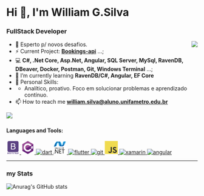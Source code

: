 ###
<h1 align="left">Hi 👋, I'm William G.Silva</h1>
<h3 align="left">FullStack Developer</h3>
<!--👨🏻‍💻 FullStack Developer 👨🏻‍💻-->  

<img align="right" height="80" src="https://github.com/wayou/t-rex-runner/blob/gh-pages/assets/screenshot.gif"/>

- 🚀 Esperto p/ novos desafios.   
- ⚡ Current Project: <a href="https://github.com/William-io/bookings-api" target="_blank"><b>Bookings-api</b></a> ...; <!--Trabalho atual-->
- 💻 **C#, .Net Core, Asp.Net, Angular, SQL Server, MySql, RavenDB, DBeaver, Docker, Postman, Git, Windows Terminal** ...;  <!--tecnologia atual-->
- 📘 I’m currently learning **RavenDB/C#, Angular, EF Core <!--UIKit, React, TypeScript, Context/Forms,-->**    
- 💬 Personal Skills: 
- - Analítico, proativo. Foco em solucionar problemas e aprendizado contínuo. 
- 📫 How to reach me **william.silva@aluno.unifametro.edu.br**  

<a href="https://www.linkedin.com/in/william-io/" target="_blank"> <img src="https://img.shields.io/badge/linkedin-%230077B5.svg?&style=for-the-badge&logo=linkedin&logoColor=white" /></a>



<h4 align="left">Languages and Tools:</h4>
<p align="left"> <a href="https://getbootstrap.com" target="_blank"> <img src="https://raw.githubusercontent.com/devicons/devicon/master/icons/bootstrap/bootstrap-plain-wordmark.svg" alt="bootstrap" width="35" height="35"/> </a> <a href="https://www.w3schools.com/cs/" target="_blank"> <img src="https://raw.githubusercontent.com/devicons/devicon/master/icons/csharp/csharp-original.svg" alt="csharp" width="35" height="35"/> </a> <a href="https://dart.dev" target="_blank"> <img src="https://www.vectorlogo.zone/logos/dartlang/dartlang-icon.svg" alt="dart" width="35" height="35"/> </a> <a href="https://dotnet.microsoft.com/" target="_blank"> <img src="https://raw.githubusercontent.com/devicons/devicon/master/icons/dot-net/dot-net-original-wordmark.svg" alt="dotnet" width="35" height="35"/> </a> <a href="https://flutter.dev" target="_blank"> <img src="https://www.vectorlogo.zone/logos/flutterio/flutterio-icon.svg" alt="flutter" width="35" height="35"/> </a> <a href="https://git-scm.com/" target="_blank"> <img src="https://www.vectorlogo.zone/logos/git-scm/git-scm-icon.svg" alt="git" width="35" height="35"/> </a> <a href="https://developer.mozilla.org/en-US/docs/Web/JavaScript" target="_blank"> <img src="https://raw.githubusercontent.com/devicons/devicon/master/icons/javascript/javascript-original.svg" alt="javascript" width="35" height="35"/> </a> 
<a href="https://dotnet.microsoft.com/apps/xamarin" target="_blank"> <img src="https://raw.githubusercontent.com/detain/svg-logos/780f25886640cef088af994181646db2f6b1a3f8/svg/xamarin.svg" alt="xamarin" width="35" height="35"/> </a> 
<a href="https://angular.io" target="_blank"> <img src="https://angular.io/assets/images/logos/angular/angular.svg" alt="angular" width="38" height="38"/> </a></p>

---


### my Stats
![Anurag's GitHub stats](https://github-readme-stats.vercel.app/api?username=William-io&show_icons=true)




<!-- - [Frontend em ReactJS: Upload de Imagens](https://github.com/raissaqueiroz/upload-images-webapp) 
- [Backend em NodeJS: API Restfull Upload de Imagens](https://github.com/raissaqueiroz/upload-images-api)
- [Frontend em ReactJS: Crud Básico de Clientes](https://github.com/raissaqueiroz/helpper-webapp) 
- [Backend em NodeJS: API Restfull Crud Básico de Clientes](https://github.com/raissaqueiroz/helpper-api)
- [Landing Page de Venda de Curso em Wordpress](https://github.com/raissaqueiroz/AirFLY)
- [Primeiro Site Desenvolvido na Vida (Responsivo sem Framework): HTML5+CSS3+JavaScript](https://github.com/raissaqueiroz/portfolio-fotografo)
- [Primeiro CRUD em PHP Procedural + Boostrap + MYSQLi + Boostrap](https://github.com/raissaqueiroz/sistemacrud)
- [Sistema de Agendamento de Salão de Beleza em PHP Procedural + Bootstrap](https://github.com/raissaqueiroz/semprebela)
- [Importador de Planilhas em CSV feito em PHP](https://github.com/raissaqueiroz/csv-import)
- [Backend NodeJS: API REST Cadastro e Aluguel de Casas](https://github.com/raissaqueiroz/devhouse-api)
- [Backend NodeJS: API REST Gerenciar Tarefas](https://github.com/raissaqueiroz/tasklist-api) -->

